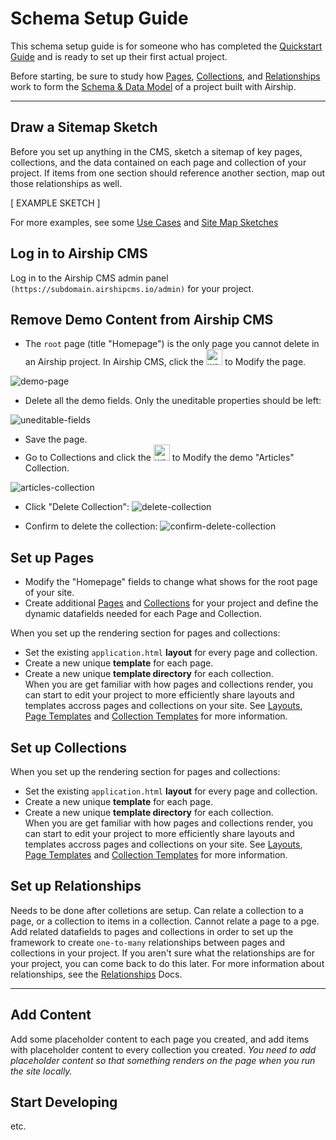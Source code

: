 # Schema Setup Guide
This schema setup guide is for someone who has completed the [Quickstart Guide](/documentation/view/quickstart-guide) and is ready to set up their first actual project. 

Before starting, be sure to study how [Pages](/documentation/view/pages), [Collections](/documentation/view/collections), and [Relationships](/documentation/view/relationships) work to form the [Schema & Data Model](/documentation/view/schema-and-data-model) of a project built with Airship.

---

## Draw a Sitemap Sketch
Before you set up anything in the CMS, sketch a sitemap of key pages, collections, and the data contained on each page and collection of your project. If items from one section should reference another section, map out those relationships as well.

[ EXAMPLE SKETCH ]

For more examples, see some [Use Cases](/use-cases) and [Site Map Sketches](/site-map-sketches)

## Log in to Airship CMS
Log in to the Airship CMS admin panel `(https://subdomain.airshipcms.io/admin)` for your project.  

## Remove Demo Content from Airship CMS
- The `root` page (title "Homepage") is the only page you cannot delete in an Airship project. In Airship CMS, click the <img width="26" alt="wrench" src="https://user-images.githubusercontent.com/1865400/28548077-afe52966-706d-11e7-93f0-ce9e958ec070.png"> to Modify the page.

![demo-page](https://user-images.githubusercontent.com/1865400/28703362-56aa7844-72ff-11e7-910e-b0d69899fa28.png)

- Delete all the demo fields. Only the uneditable properties should be left:

![uneditable-fields](https://user-images.githubusercontent.com/1865400/28703393-7f098f50-72ff-11e7-9ac1-ed4cb1cf0d11.png)

- Save the page.
- Go to Collections and click the <img width="26" alt="wrench" src="https://user-images.githubusercontent.com/1865400/28548077-afe52966-706d-11e7-93f0-ce9e958ec070.png"> to Modify the demo "Articles" Collection.

![articles-collection](https://user-images.githubusercontent.com/1865400/28703286-cef5e7ee-72fe-11e7-982e-cf7ad896dc6b.png)

- Click "Delete Collection": ![delete-collection](https://user-images.githubusercontent.com/1865400/28703307-ecadaede-72fe-11e7-8985-2ad9a1c881b0.png)

- Confirm to delete the collection: ![confirm-delete-collection](https://user-images.githubusercontent.com/1865400/28703311-fd539776-72fe-11e7-8292-dbd588f845f2.png)

## Set up Pages
 - Modify the "Homepage" fields to change what shows for the root page of your site.
 - Create additional [Pages](/documentation/view/pages) and [Collections](/documentation/view/collections) for your project and define the dynamic datafields needed for each Page and Collection. 
 
 When you set up the rendering section for pages and collections:  
 - Set the existing `application.html` **layout** for every page and collection.  
 - Create a new unique **template** for each page.  
 - Create a new unique **template directory** for each collection.  
When you are get familiar with how pages and collections render, you can start to edit your project to more efficiently share layouts and templates accross pages and collections on your site. See [Layouts](/documentation/view/layouts), [Page Templates](/documentation/view/page-templates) and [Collection Templates](/documentation/view/collection-templates) for more information.
 
## Set up Collections
When you set up the rendering section for pages and collections:  
 - Set the existing `application.html` **layout** for every page and collection.  
 - Create a new unique **template** for each page.  
 - Create a new unique **template directory** for each collection.  
When you are get familiar with how pages and collections render, you can start to edit your project to more efficiently share layouts and templates accross pages and collections on your site. See [Layouts](/documentation/view/layouts), [Page Templates](/documentation/view/page-templates) and [Collection Templates](/documentation/view/collection-templates) for more information.
 
## Set up Relationships
Needs to be done after colletions are setup.
Can relate a collection to a page, or a collection to items in a collection. Cannot relate a page to a pge.
Add related datafields to pages and collections in order to set up the framework to create `one-to-many` relationships between pages and collections in your project. If you aren't sure what the relationships are for your project, you can come back to do this later. For more information about relationships, see the [Relationships](/documentation/view/relationships) Docs.

---

## Add Content
Add some placeholder content to each page you created, and add items with placeholder content to every collection you created. _You need to add placeholder content so that something renders on the page when you run the site locally._

## Start Developing
etc.
